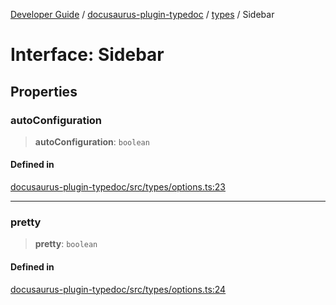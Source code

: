 [Developer Guide](../../../README.md) / [docusaurus-plugin-typedoc](../../README.md) / [types](../README.md) / Sidebar

# Interface: Sidebar

## Properties

### autoConfiguration

> **autoConfiguration**: `boolean`

#### Defined in

[docusaurus-plugin-typedoc/src/types/options.ts:23](https://github.com/typedoc2md/typedoc-plugin-markdown/blob/main/packages/docusaurus-plugin-typedoc/src/types/options.ts#L23)

***

### pretty

> **pretty**: `boolean`

#### Defined in

[docusaurus-plugin-typedoc/src/types/options.ts:24](https://github.com/typedoc2md/typedoc-plugin-markdown/blob/main/packages/docusaurus-plugin-typedoc/src/types/options.ts#L24)

